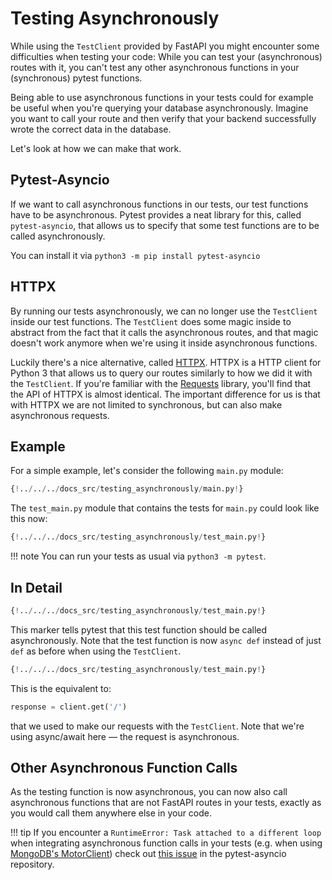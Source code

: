 # Testing Asynchronously

While using the `TestClient` provided by FastAPI you might encounter some difficulties when testing your code: While you can test your (asynchronous) routes with it, you can't test any other asynchronous functions in your (synchronous) pytest functions. 

Being able to use asynchronous functions in your tests could for example be useful when you're querying your database asynchronously. Imagine you want to call your route and then verify that your backend successfully wrote the correct data in the database.

Let's look at how we can make that work.

## Pytest-Asyncio

If we want to call asynchronous functions in our tests, our test functions have to be asynchronous. Pytest provides a neat library for this, called `pytest-asyncio`, that allows us to specify that some test functions are to be called asynchronously.

You can install it via `python3 -m pip install pytest-asyncio`

## HTTPX

By running our tests asynchronously, we can no longer use the `TestClient` inside our test functions. The `TestClient` does some magic inside to abstract from the fact that it calls the asynchronous routes, and that magic doesn't work anymore when we're using it inside asynchronous functions.

Luckily there's a nice alternative, called <a href="https://www.python-httpx.org/" class="external-link" target="_blank">HTTPX</a>. HTTPX is a HTTP client for Python 3 that allows us to query our routes similarly to how we did it with the `TestClient`. If you're familiar with the <a href="https://requests.readthedocs.io/en/master/" class="external-link" target="_blank">Requests</a> library, you'll find that the API of HTTPX is almost identical. The important difference for us is that with HTTPX we are not limited to synchronous, but can also make asynchronous requests.

## Example

For a simple example, let's consider the following `main.py` module:

```Python
{!../../../docs_src/testing_asynchronously/main.py!}
```

The `test_main.py` module that contains the tests for `main.py` could look like this now:

```Python
{!../../../docs_src/testing_asynchronously/test_main.py!}
```

!!! note
    You can run your tests as usual via `python3 -m pytest`.

## In Detail

```Python hl_lines="8"
{!../../../docs_src/testing_asynchronously/test_main.py!}
```

This marker tells pytest that this test function should be called asynchronously. Note that the test function is now `async def` instead of just `def` as before when using the `TestClient`.

```Python hl_lines="10 11"
{!../../../docs_src/testing_asynchronously/test_main.py!}
```

This is the equivalent to:

```Python
response = client.get('/')
```

that we used to make our requests with the `TestClient`. Note that we're using async/await here — the request is asynchronous.

## Other Asynchronous Function Calls

As the testing function is now asynchronous, you can now also call asynchronous functions that are not FastAPI routes in your tests, exactly as you would call them anywhere else in your code.

!!! tip
    If you encounter a `RuntimeError: Task attached to a different loop` when integrating asynchronous function calls in your tests (e.g. when using <a href="https://stackoverflow.com/questions/41584243/runtimeerror-task-attached-to-a-different-loop" class="external-link" target="_blank">MongoDB's MotorClient</a>) check out <a href="https://github.com/pytest-dev/pytest-asyncio/issues/38#issuecomment-264418154" class="external-link" target="_blank">this issue</a> in the pytest-asyncio repository.
